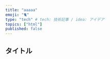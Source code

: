 ```yaml
---
title: "aaaaa"
emoji: "🐈"
type: "tech" # tech: 技術記事 / idea: アイデア
topics: ["html"]
published: false
---
```


## タイトル
